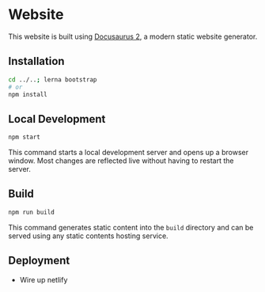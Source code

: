 # Website

This website is built using [Docusaurus 2](https://docusaurus.io/), a modern static website generator.

## Installation

```bash
cd ../..; lerna bootstrap
# or
npm install
```

## Local Development

```bash
npm start
```

This command starts a local development server and opens up a browser window. Most changes are reflected live without having to restart the server.

## Build

```bash
npm run build
```

This command generates static content into the `build` directory and can be served using any static contents hosting service.

## Deployment

- Wire up netlify
